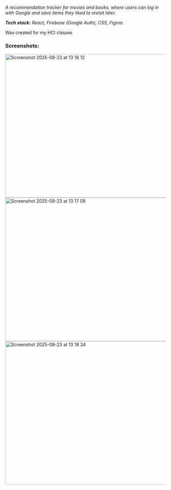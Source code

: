 _A recommendation tracker for movies and books, where users can log in with Google and save items they liked to revisit later._

_**Tech stack:** React, Firebase (Google Auth), CSS, Figma._

Was created for my HCI classes

### Screenshots:

<img width="720" height="450" alt="Screenshot 2025-08-23 at 13 16 12" src="https://github.com/user-attachments/assets/efd049c1-d47c-4bc0-82a4-d5a436b27d7a" />

<img width="720" height="450" alt="Screenshot 2025-08-23 at 13 17 08" src="https://github.com/user-attachments/assets/da4868f3-1eee-478b-93a7-09a0f7f0235c" />

<img width="720" height="450" alt="Screenshot 2025-08-23 at 13 18 24" src="https://github.com/user-attachments/assets/622ec61d-3851-4a04-b6e8-76eb74c6d0bc" />
